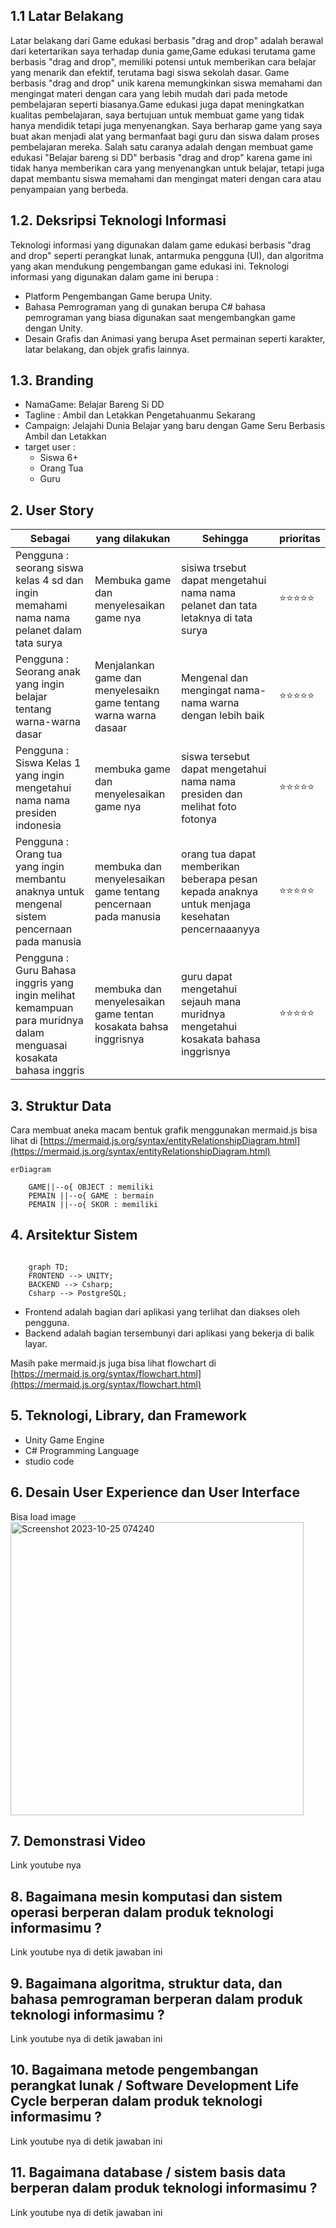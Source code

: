 ## 1.1 Latar Belakang
Latar belakang dari Game edukasi berbasis "drag and drop" adalah berawal dari ketertarikan saya terhadap dunia game,Game edukasi terutama game berbasis "drag and drop", memiliki potensi untuk memberikan cara belajar yang menarik dan efektif, terutama bagi siswa sekolah dasar. Game berbasis "drag and drop" unik karena memungkinkan siswa memahami dan mengingat materi dengan cara yang lebih mudah dari pada metode pembelajaran seperti biasanya.Game edukasi juga dapat meningkatkan kualitas pembelajaran, saya bertujuan untuk membuat game yang tidak hanya mendidik tetapi juga menyenangkan. Saya berharap game yang saya buat akan menjadi alat yang bermanfaat bagi guru dan siswa dalam proses pembelajaran mereka. Salah satu caranya adalah dengan membuat game edukasi "Belajar bareng si DD" berbasis "drag and drop"  karena game ini tidak hanya memberikan cara yang menyenangkan untuk belajar, tetapi juga dapat membantu siswa memahami dan mengingat materi dengan cara atau penyampaian yang berbeda.

## 1.2. Deksripsi Teknologi Informasi
Teknologi informasi yang digunakan dalam game edukasi berbasis "drag and drop" seperti perangkat lunak, antarmuka pengguna (UI), dan algoritma yang akan mendukung pengembangan game edukasi ini. 
Teknologi informasi yang digunakan dalam game ini berupa :
- Platform Pengembangan Game berupa Unity.
- Bahasa Pemrograman yang di gunakan berupa C# bahasa pemrograman yang biasa digunakan saat mengembangkan game dengan Unity.
- Desain Grafis dan Animasi yang berupa Aset permainan seperti karakter, latar belakang, dan objek grafis lainnya.

## 1.3. Branding
    
- NamaGame: Belajar Bareng Si DD   
- Tagline : Ambil dan Letakkan Pengetahuanmu Sekarang    
- Campaign: Jelajahi Dunia Belajar yang baru dengan Game Seru Berbasis Ambil dan Letakkan    
- target user :    
  - Siswa 6+
  - Orang Tua
  - Guru

## 2. User Story 

Sebagai|yang dilakukan | Sehingga | prioritas
---|---|---|---
Pengguna : seorang siswa kelas 4 sd dan ingin memahami nama nama pelanet dalam tata surya| Membuka game dan menyelesaikan game nya  | sisiwa trsebut dapat mengetahui nama nama pelanet dan tata letaknya di tata surya| ⭐⭐⭐⭐⭐
Pengguna : Seorang anak yang ingin belajar tentang warna-warna dasar |	Menjalankan game dan menyelesaikn game tentang warna warna dasaar | Mengenal dan mengingat nama-nama warna dengan lebih baik| ⭐⭐⭐⭐⭐
Pengguna : Siswa Kelas 1 yang ingin mengetahui nama nama presiden indonesia | membuka game dan menyelesaikan game nya | siswa tersebut dapat mengetahui nama nama presiden dan melihat foto fotonya | ⭐⭐⭐⭐⭐
Pengguna : Orang tua yang ingin membantu anaknya untuk mengenal sistem pencernaan pada manusia | membuka dan menyelesaikan game tentang pencernaan pada manusia | orang tua dapat memberikan beberapa pesan kepada anaknya untuk menjaga kesehatan pencernaaanyya|  ⭐⭐⭐⭐⭐
Pengguna : Guru Bahasa inggris yang ingin melihat kemampuan para muridnya dalam menguasai kosakata bahasa inggris | membuka dan menyelesaikan game tentan kosakata  bahsa inggrisnya | guru dapat mengetahui sejauh mana muridnya mengetahui kosakata bahasa inggrisnya|  ⭐⭐⭐⭐⭐

## 3. Struktur Data

Cara membuat aneka macam bentuk grafik menggunakan mermaid.js bisa lihat di [https://mermaid.js.org/syntax/entityRelationshipDiagram.html](https://mermaid.js.org/syntax/entityRelationshipDiagram.html) 

```mermaid
erDiagram
   
    GAME||--o{ OBJECT : memiliki
    PEMAIN ||--o{ GAME : bermain
    PEMAIN ||--o{ SKOR : memiliki

```

## 4. Arsitektur Sistem
```mermaid  
   
    graph TD;
    FRONTEND --> UNITY;
    BACKEND --> Csharp;
    Csharp --> PostgreSQL;

```
- Frontend adalah bagian dari aplikasi yang terlihat dan diakses oleh pengguna.
- Backend adalah bagian tersembunyi dari aplikasi yang bekerja di balik layar.

Masih pake mermaid.js juga bisa lihat flowchart di [https://mermaid.js.org/syntax/flowchart.html](https://mermaid.js.org/syntax/flowchart.html)

## 5. Teknologi, Library, dan Framework
- Unity Game Engine
- C# Programming Language
- studio code
## 6. Desain User Experience dan User Interface

Bisa load image 
<img width="469" alt="Screenshot 2023-10-25 074240" src="https://github.com/irhamMutaalimin/jawaban-Job-Interview-Teknik-Informatika/assets/144558007/44e8f063-3493-4560-a9d8-38663e336420">


## 7. Demonstrasi Video

Link youtube nya

## 8. Bagaimana mesin komputasi dan sistem operasi berperan dalam produk teknologi informasimu ?

Link youtube nya di detik jawaban ini

## 9. Bagaimana algoritma, struktur data, dan bahasa pemrograman berperan dalam produk teknologi informasimu ?

Link youtube nya di detik jawaban ini

## 10. Bagaimana metode pengembangan perangkat lunak / Software Development Life Cycle berperan dalam produk teknologi informasimu ?

Link youtube nya di detik jawaban ini

## 11. Bagaimana database / sistem basis data berperan dalam produk teknologi informasimu ?

Link youtube nya di detik jawaban ini
